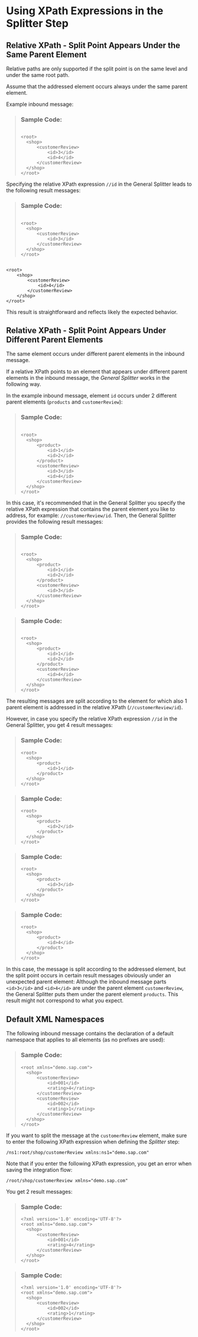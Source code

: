 <!-- loioc6e63f1397c74dceb1153ff580268031 -->

# Using XPath Expressions in the Splitter Step



<a name="loioc6e63f1397c74dceb1153ff580268031__section_l23_vjn_gkb"/>

## Relative XPath - Split Point Appears Under the Same Parent Element

Relative paths are only supported if the split point is on the same level and under the same root path.

Assume that the addressed element occurs always under the same parent element.

Example inbound message:

> ### Sample Code:  
> ```
> 
> <root>
> 	<shop>
> 		<customerReview>
> 			<id>3</id>
> 			<id>4</id>
> 		</customerReview>
> 	</shop>
> </root>
> 
> ```

Specifying the relative XPath expression `//id` in the General Splitter leads to the following result messages:

> ### Sample Code:  
> ```
> 
> <root>
> 	<shop>
> 		<customerReview>
> 			<id>3</id>
> 		</customerReview>
> 	</shop>
> </root>
> 
> ```

```

<root>
	<shop>
		<customerReview>
			<id>4</id>
		</customerReview>
	</shop>
</root>

```

This result is straightforward and reflects likely the expected behavior.



<a name="loioc6e63f1397c74dceb1153ff580268031__section_e5m_1kn_gkb"/>

## Relative XPath - Split Point Appears Under Different Parent Elements

The same element occurs under different parent elements in the inbound message.

If a relative XPath points to an element that appears under different parent elements in the inbound message, the *General Splitter* works in the following way.

In the example inbound message, element `id` occurs under 2 different parent elements \(`products` and `customerReview`\):

> ### Sample Code:  
> ```
> 
> <root>
> 	<shop>
> 		<product>
> 			<id>1</id>
> 			<id>2</id>
> 		</product>
> 		<customerReview>
> 			<id>3</id>
> 			<id>4</id>
> 		</customerReview>
> 	</shop>
> </root>
> 
> ```

In this case, it's recommended that in the General Splitter you specify the relative XPath expression that contains the parent element you like to address, for example: `//customerReview/id`. Then, the General Splitter provides the following result messages:

> ### Sample Code:  
> ```
> 
> <root>
> 	<shop>
> 		<product>
> 			<id>1</id>
> 			<id>2</id>
> 		</product>
> 		<customerReview>
> 			<id>3</id>
> 		</customerReview>
> 	</shop>
> </root>
> 
> ```

> ### Sample Code:  
> ```
> 
> <root>
> 	<shop>
> 		<product>
> 			<id>1</id>
> 			<id>2</id>
> 		</product>
> 		<customerReview>
> 			<id>4</id>
> 		</customerReview>
> 	</shop>
> </root>
> 
> ```

The resulting messages are split according to the element for which also 1 parent element is addressed in the relative XPath \(`//customerReview/id`\).

However, in case you specify the relative XPath expression `//id` in the General Splitter, you get 4 result messages:

> ### Sample Code:  
> ```
> <root>
> 	<shop>
> 		<product>
> 			<id>1</id>
> 		</product>
> 	</shop>
> </root>
> ```

> ### Sample Code:  
> ```
> <root>
> 	<shop>
> 		<product>
> 			<id>2</id>
> 		</product>
> 	</shop>
> </root>
> ```

> ### Sample Code:  
> ```
> <root>
> 	<shop>
> 		<product>
> 			<id>3</id>
> 		</product>
> 	</shop>
> </root>
> ```

> ### Sample Code:  
> ```
> <root>
> 	<shop>
> 		<product>
> 			<id>4</id>
> 		</product>
> 	</shop>
> </root>
> ```

In this case, the message is split according to the addressed element, but the split point occurs in certain result messages obviously under an unexpected parent element: Although the inbound message parts `<id>3</id>` and `<id>4</id>` are under the parent element `customerReview`, the General Splitter puts them under the parent element `products`. This result might not correspond to what you expect.



<a name="loioc6e63f1397c74dceb1153ff580268031__section_y1y_nh2_fqb"/>

## Default XML Namespaces

The following inbound message contains the declaration of a default namespace that applies to all elements \(as no prefixes are used\):

> ### Sample Code:  
> ```
> <root xmlns="demo.sap.com">
> 	<shop>
> 		<customerReview>
> 			<id>001</id>
> 			<rating>4</rating>
> 		</customerReview>
> 		<customerReview>
> 			<id>002</id>
> 			<rating>1</rating>
> 		</customerReview>
> 	</shop>
> </root>
> 
> ```

If you want to split the message at the `customerReview` element, make sure to enter the following XPath expression when defining the *Splitter* step:

`/ns1:root/shop/customerReview xmlns:ns1="demo.sap.com"`

Note that if you enter the following XPath expression, you get an error when saving the integration flow:

`/root/shop/customerReview xmlns="demo.sap.com"`

You get 2 result messages:

> ### Sample Code:  
> ```
> <?xml version='1.0' encoding='UTF-8'?>
> <root xmlns="demo.sap.com">
> 	<shop>
> 		<customerReview>
> 			<id>001</id>
> 			<rating>4</rating>
> 		</customerReview>
> 	</shop>
> </root>
> ```

> ### Sample Code:  
> ```
> <?xml version='1.0' encoding='UTF-8'?>
> <root xmlns="demo.sap.com">
> 	<shop>
> 		<customerReview>
> 			<id>002</id>
> 			<rating>1</rating>
> 		</customerReview>
> 	</shop>
> </root>
> ```

